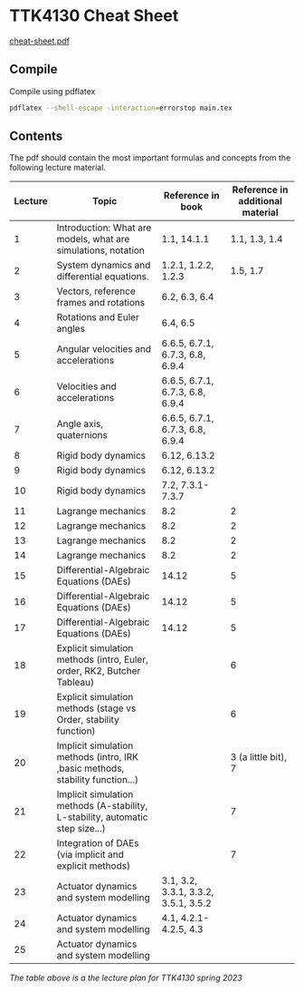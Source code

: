 # TTK4130 Cheat Sheet

[cheat-sheet.pdf](./main.pdf)

## Compile
Compile using pdflatex
```bash
pdflatex --shell-escape -interaction=errorstop main.tex
```

## Contents
The pdf should contain the most important formulas and concepts from the following lecture material. 

|Lecture|Topic|Reference in book|Reference in additional material |
|-|-|-|-|
1 | Introduction: What are models, what are simulations, notation | 1.1, 14.1.1 | 1.1, 1.3, 1.4 |
2 | System dynamics and differential equations. | 1.2.1, 1.2.2, 1.2.3 | 1.5, 1.7 |
3 | Vectors, reference frames and rotations | 6.2, 6.3, 6.4 
4 | Rotations and Euler angles | 6.4, 6.5 
5 | Angular velocities and accelerations | 6.6.5, 6.7.1, 6.7.3, 6.8, 6.9.4
6 | Velocities and accelerations | 6.6.5, 6.7.1, 6.7.3, 6.8, 6.9.4
7 | Angle axis, quaternions | 6.6.5, 6.7.1, 6.7.3, 6.8, 6.9.4
8 | Rigid body dynamics | 6.12, 6.13.2
9 | Rigid body dynamics | 6.12, 6.13.2
10 | Rigid body dynamics | 7.2, 7.3.1-7.3.7
11 | Lagrange mechanics | 8.2 | 2 
12 | Lagrange mechanics | 8.2 | 2 
13 | Lagrange mechanics | 8.2 | 2 
14 | Lagrange mechanics | 8.2 | 2 
15 | Differential-Algebraic Equations (DAEs) | 14.12 | 5 
16 | Differential-Algebraic Equations (DAEs) | 14.12 | 5 
17 | Differential-Algebraic Equations (DAEs) | 14.12 | 5 
18 | Explicit simulation methods (intro, Euler, order, RK2, Butcher Tableau) | | 6 
19 | Explicit simulation methods (stage vs Order, stability function) | | 6 
20 | Implicit simulation methods (intro, IRK ,basic methods, stability function...) | | 3 (a little bit), 7 
21 | Implicit simulation methods (A-stability, L-stability, automatic step size...) | | 7 
22 | Integration of DAEs (via implicit and explicit methods) | | 7 
23 | Actuator dynamics and system modelling | 3.1, 3.2, 3.3.1, 3.3.2, 3.5.1, 3.5.2
24 | Actuator dynamics and system modelling | 4.1, 4.2.1-4.2.5, 4.3 
25 | Actuator dynamics and system modelling |

*The table above is a the lecture plan for TTK4130 spring 2023*